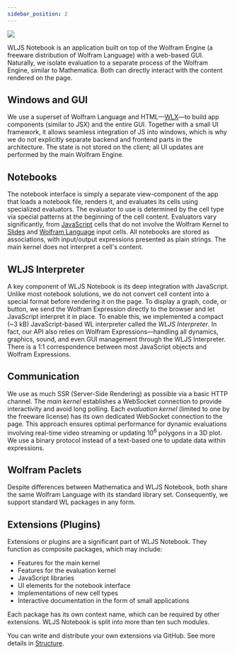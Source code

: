```yaml
---
sidebar_position: 2
---
```



![](Pasted%20image%2020250210130401.png)

WLJS Notebook is an application built on top of the Wolfram Engine (a freeware distribution of Wolfram Language) with a web-based GUI. Naturally, we isolate evaluation to a separate process of the Wolfram Engine, similar to Mathematica. Both can directly interact with the content rendered on the page.

## Windows and GUI
We use a superset of Wolfram Language and HTML—[WLX](https://jerryi.github.io/wlx-docs/)—to build app components (similar to JSX) and the entire GUI. Together with a small UI framework, it allows seamless integration of JS into windows, which is why we do not explicitly separate backend and frontend parts in the architecture. The state is not stored on the client; all UI updates are performed by the main Wolfram Engine.

## Notebooks
The notebook interface is simply a separate view-component of the app that loads a notebook file, renders it, and evaluates its cells using specialized evaluators. The evaluator to use is determined by the cell type via special patterns at the beginning of the cell content. Evaluators vary significantly, from [JavaScript](frontend/Cell%20types/Javascript.md) cells that do not involve the Wolfram Kernel to [Slides](frontend/Cell%20types/Slides.md) and [Wolfram Language](frontend/Cell%20types/Input%20cell.md) input cells. All notebooks are stored as associations, with input/output expressions presented as plain strings. The main kernel does not interpret a cell's content.

## WLJS Interpreter
A key component of WLJS Notebook is its deep integration with JavaScript. Unlike most notebook solutions, we do not convert cell content into a special format before rendering it on the page. To display a graph, code, or button, we send the Wolfram Expression directly to the browser and let JavaScript interpret it in place. To enable this, we implemented a compact (~3 kB) JavaScript-based WL interpreter called the *WLJS Interpreter*. In fact, our API also relies on Wolfram Expressions—handling all dynamics, graphics, sound, and even GUI management through the WLJS Interpreter. There is a 1:1 correspondence between most JavaScript objects and Wolfram Expressions.

## Communication
We use as much SSR (Server-Side Rendering) as possible via a basic HTTP channel. The *main kernel* establishes a WebSocket connection to provide interactivity and avoid long polling. Each *evaluation kernel* (limited to one by the freeware license) has its own dedicated WebSocket connection to the page. This approach ensures optimal performance for dynamic evaluations involving real-time video streaming or updating $10^6$ polygons in a 3D plot. We use a binary protocol instead of a text-based one to update data within expressions.

## Wolfram Paclets
Despite differences between Mathematica and WLJS Notebook, both share the same Wolfram Language with its standard library set. Consequently, we support standard WL packages in any form.

## Extensions (Plugins)
Extensions or plugins are a significant part of WLJS Notebook. They function as composite packages, which may include:

- Features for the main kernel
- Features for the evaluation kernel
- JavaScript libraries
- UI elements for the notebook interface
- Implementations of new cell types
- Interactive documentation in the form of small applications

Each package has its own context name, which can be required by other extensions. WLJS Notebook is split into more than ten such modules.

You can write and distribute your own extensions via GitHub. See more details in [Structure](frontend/Development/Plugins/Structure.md).

